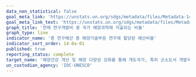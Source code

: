 ```yaml
---
data_non_statistical: false
goal_meta_link: 'https://unstats.un.org/sdgs/metadata/files/Metadata-14-0a-01.pdf'
goal_meta_link_text: 'https://unstats.un.org/sdgs/metadata/files/Metadata-14-0a-01.pdf'
graph_title: '전체 연구개발비 중 국가 해양과학에 지출되는 비율'
graph_type: line
indicator_name: '총 연구예산 중 해양기술부문 연구에 할당된 예산비율'
indicator_sort_order: 14-0a-01
published: true
reporting_status: complete
target_name: '해양건강 개선 및 해양 다양성 강화를 통해 개도국가, 특히 군소도서 개발국과 최빈개도국들의 개발에 기여하도록 연구역량 증대 및 과학지식, 선진해양기술 이전(정부 간 해양학위원회의 해양기술이전에 대한 기준과 지침을 고려)'
un_custodian_agency: 'IOC-UNESCO'
---
```

